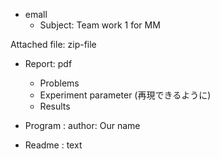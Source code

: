 
- emall
  - Subject: Team work 1 for MM


Attached file: zip-file
- Report: pdf
  - Problems
  - Experiment parameter (再現できるように)
  - Results

- Program : author: Our name
- Readme : text
